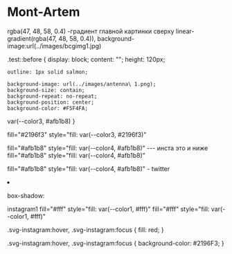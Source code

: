 # Mont-Artem

rgba(47, 48, 58, 0.4) -градиент главной картинки сверху
linear-gradient(rgba(47, 48, 58, 0.4)),
background-image:url(../images/bcgimg1.jpg)

.test::before {
display: block;
content: "";
height: 120px;

    outline: 1px solid salmon;

    background-image: url(../images/antenna\ 1.png);
    background-size: contain;
    background-repeat: no-repeat;
    background-position: center;
    background-color: #F5F4FA;

var(--color3, #afb1b8)
}

fill="#2196f3" style="fill: var(--color3, #2196f3)"

fill="#afb1b8" style="fill: var(--color4, #afb1b8)" --- инста это и ниже
fill="#afb1b8" style="fill: var(--color4, #afb1b8)"

fill="#afb1b8" style="fill: var(--color4, #afb1b8)" - twitter

<li>
    <a href="">
<swg>
    <use></use>
</swg>
    </a>
</li>

box-shadow:

instagram1
fill="#fff" style="fill: var(--color1, #fff)"
fill="#fff" style="fill: var(--color1, #fff)"

.svg-instagram:hover,
.svg-instagram:focus {
fill: red;
}

.svg-instagram:hover,
.svg-instagram:focus
{
background-color: #2196F3;
}
